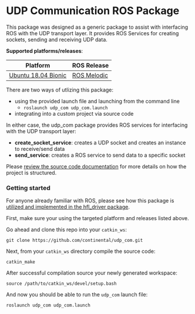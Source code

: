# UDP Communication ROS Package
This package was designed as a generic package to assist with interfacing ROS with the UDP transport layer. It provides ROS Services for creating sockets, sending and receiving UDP data.

**Supported platforms/releases**:

| Platform                                                   | ROS Release                                                    |
| ---------------------------------------------------------- | -------------------------------------------------------------- |
| [Ubuntu 18.04 Bionic](http://releases.ubuntu.com/18.04.4/) | [ROS Melodic](http://wiki.ros.org/melodic/Installation/Ubuntu) |


There are two ways of utlizing this package:
- using the provided launch file and launching from the command line
  * ```roslaunch udp_com udp_com.launch```
- integrating into a custom project via source code

In either case, the udp_com package provides ROS services for interfacing with the UDP transport layer:
- **create_socket_service**: creates a UDP socket and creates an instance to receive/send data
- **send_service**: creates a ROS service to send data to a specific socket

Please [review the source code documentation](https://continental.github.io/udp_com/html/index.html) for more details on how the project is structured.

### Getting started
For anyone already familiar with ROS, please see how this package is [utilized and implemented in the hfl_driver package](https://github.com/continental/hfl_driver.git).

First, make sure your using the targeted platform and releases listed above.

Go ahead and clone this repo into your `catkin_ws`:
```
git clone https://github.com/continental/udp_com.git
```

Next, from your `catkin_ws` directory compile the source code:
```
catkin_make
```

After successful compilation source your newly generated workspace:
```
source /path/to/catkin_ws/devel/setup.bash
```

And now you should be able to run the `udp_com` launch file:
```
roslaunch udp_com udp_com.launch
```
